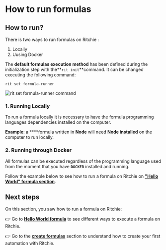 # How to run formulas

## How to run?

There is two ways to run formulas on Ritchie :

1. Locally
2. Uusing Docker

The **default formulas execution method** has been defined during the initialization step with the**`rit init`**command. It can be changed executing the following command:

```text
rit set formula-runner
```

![rit set formula-runner command](../../.gitbook/assets/large-gif-1374x404-.gif)

### 1. Running Locally

To run a formula locally it is necessary to have the formula programming languages dependencies installed on the computer.

**Example**: a ****formula written in **Node** will need **Node installed** on the computer to run locally.   


### 2. Running through Docker

All formulas can be executed regardless of the programming language used from the moment that you have **`DOCKER`** installed and running.

Follow the example below to see how to run a formula on Ritchie on [**"Hello World" formula section**](commands.md).

## Next steps 

On this section, you saw how to run a formula on Ritchie:

👉 Go to [**Hello World formula**](commands.md) to see different ways to execute a formula on Ritchie. 

👉 Go to the [**create formulas**](../how-to-create-formulas.md) section to understand how to create your first automation with Ritchie.

